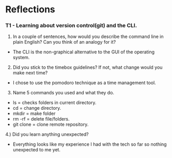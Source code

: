 # Reflections

<h3>T1 - Learning about version control(git) and the CLI.</h3>

1. In a couple of sentences, how would you describe the command line in plain English? Can you think of an analogy for it?
- The CLI is the non-graphical alternative to the GUI of the operating system.

2. Did you stick to the timebox guidelines? If not, what change would you make next time?
- I chose to use the pomodoro technique as a time management tool.

3. Name 5 commands you used and what they do.
- ls = checks folders in current directory.
- cd = change directory.
- mkdir = make folder
- rm -rf = delete file/folders.
- git clone = clone remote repository.

4.) Did you learn anything unexpected?
- Everything looks like my experience I had with the tech so far so nothing unexpected to me yet.
